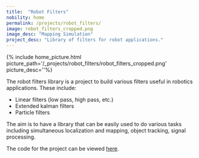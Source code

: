 ```yaml
---
title:  "Robot Filters"
nobility: home
permalink: /projects/robot_filters/
image: robot_filters_cropped.png
image_desc: "Mapping Simulation"
project_desc: "Library of filters for robot applications."
---
```


{% include home_picture.html picture_path='/_projects/robot_filters/robot_filters_cropped.png' picture_desc=''%}

The robot filters library is a project to build various filters useful in robotics applications.
These include:

  - Linear filters (low pass, high pass, etc.)
  - Extended kalman filters
  - Particle filters

The aim is to have a library that can be easily used to do various tasks including simultaneous
localization and mapping, object tracking, signal processing.

The code for the project can be viewed [here](https://github.com/griswaldbrooks/robot_filters).